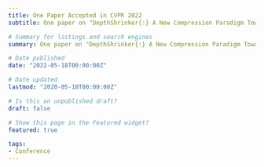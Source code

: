 ```yaml
---
title: One Paper Accepted in CVPR 2022
subtitle: One paper on "DepthShrinker{:} A New Compression Paradigm Towards Boosting Real-Hardware Efficiency of Compact Neural Networks" is accepted by ICML'2022.

# Summary for listings and search engines
summary: One paper on "DepthShrinker{:} A New Compression Paradigm Towards Boosting Real-Hardware Efficiency of Compact Neural Networks" is accepted by ICML'2022.

# Date published
date: "2022-05-18T00:00:00Z"

# Date updated
lastmod: "2020-05-18T00:00:00Z"

# Is this an unpublished draft?
draft: false

# Show this page in the Featured widget?
featured: true

tags:
- Conference
---
```


